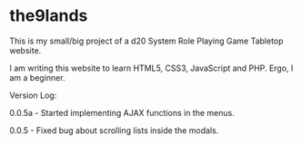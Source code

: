 # the9lands

This is my small/big project of a d20 System Role Playing Game Tabletop website.

I am writing this website to learn HTML5, CSS3, JavaScript and PHP. Ergo, I am a beginner.

Version Log:

0.0.5a - Started implementing AJAX functions in the menus.

0.0.5 - Fixed bug about scrolling lists inside the modals.
